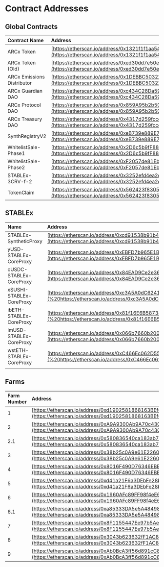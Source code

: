 # Contract Addresses

## Global Contracts

| Contract Name | Address |
| :--- | :--- |
| ARCx Token | [https://etherscan.io/address/0x1321f1f1aa541a56c31682c57b80ecfccd9bb288](https://etherscan.io/address/0x1321f1f1aa541a56c31682c57b80ecfccd9bb288#code) |
| ARCx Token \(Old\) | [https://etherscan.io/address/0xed30dd7e50edf3581ad970efc5d9379ce2614adb](https://etherscan.io/address/0xed30dd7e50edf3581ad970efc5d9379ce2614adb) |
| ARCx Emissions Distributor | [https://etherscan.io/address/0x1DEBBC50322150EB44DE3b663d5faA89c12b07ff](https://etherscan.io/address/0x1DEBBC50322150EB44DE3b663d5faA89c12b07ff) |
| ARCx Guardian DAO | [https://etherscan.io/address/0xc434C28Da5940462213C0057660a7132337205c1](https://etherscan.io/address/0xc434C28Da5940462213C0057660a7132337205c1) |
| ARCx Protocol DAO | [https://etherscan.io/address/0x859A95b2b50c1FC25560A2C6daD5b3D0ba34B6E9](https://etherscan.io/address/0x859A95b2b50c1FC25560A2C6daD5b3D0ba34B6E9) |
| ARCx Treasury DAO | [https://etherscan.io/address/0x4317d259fcce32ebbb508c27b12f4afaca074ae3](https://etherscan.io/address/0x4317d259fcce32ebbb508c27b12f4afaca074ae3) |
| SynthRegistryV2 | [https://etherscan.io/address/0xeB739e889E74383562695D94C495F5F69F9E2559](https://etherscan.io/address/0xeB739e889E74383562695D94C495F5F69F9E2559) |
| WhitelistSale-Phase1 | [https://etherscan.io/address/0x2D6c5b9fF886bb4eEFed33b2065366F4caa0e6Fe](https://etherscan.io/address/0x2D6c5b9fF886bb4eEFed33b2065366F4caa0e6Fe) |
| WhitelistSale-Phase2 | [https://etherscan.io/address/0xF2057de81Eb26C09d4421Cb6B0C222b9a656f8f3](https://etherscan.io/address/0xF2057de81Eb26C09d4421Cb6B0C222b9a656f8f3) |
| STABLEx-3CRV-f-2 | [https://etherscan.io/address/0x3252efd4ea2d6c78091a1f43982ee2c3659cc3d1](https://etherscan.io/address/0x3252efd4ea2d6c78091a1f43982ee2c3659cc3d1) |
| TokenClaim | [https://etherscan.io/address/0x562423f830582B6F704E175c439E132e59058284](https://etherscan.io/address/0x562423f830582B6F704E175c439E132e59058284) |

## STABLEx

| Name | Address |
| :--- | :--- |
| STABLEx-SyntheticProxy | [https://etherscan.io/address/0xcd91538b91b4ba7797d39a2f66e63810b50a33d0](https://etherscan.io/address/0xcd91538b91b4ba7797d39a2f66e63810b50a33d0) |
| yUSD-STABLEx-CoreProxy | [https://etherscan.io/address/0xEBFD7b965E1B4c5719a006dE1AcAf82a7C3A142C](https://etherscan.io/address/0xEBFD7b965E1B4c5719a006dE1AcAf82a7C3A142C) |
| cUSDC-STABLEx-CoreProxy | [https://etherscan.io/address/0x84EAD9Ce2e36b3e6cdf41C94D5397e5056b3d8d6](https://etherscan.io/address/0x84EAD9Ce2e36b3e6cdf41C94D5397e5056b3d8d6) |
| xSUSHI-STABLEx-CoreProxy | [https://etherscan.io/address/0xc3A5A0dC6241C922937c5cd90F5bACE23716AFB7](%20https://etherscan.io/address/0xc3A5A0dC6241C922937c5cd90F5bACE23716AFB7) |
| ibETH-STABLEx-CoreProxy | [https://etherscan.io/address/0x81f16E6B58738DaAA4C5D493a240cCA49C240f04](%20https://etherscan.io/address/0x81f16E6B58738DaAA4C5D493a240cCA49C240f04) |
| imUSD-STABLEx-CoreProxy | [https://etherscan.io/address/0x066b7660b2003793fB2ffD0b8152158c016fbfeF](https://etherscan.io/address/0x066b7660b2003793fB2ffD0b8152158c016fbfeF) |
| wstETH-STABLEx-CoreProxy | [https://etherscan.io/address/0xC466Ec062D554BEB42f1766488F7345261C63616](%20https://etherscan.io/address/0xC466Ec062D554BEB42f1766488F7345261C63616) |
|  |  |

## Farms

| Farm Number | Address |
| :--- | :--- |
| 1 | [https://etherscan.io/address/0xd1902581868163BEf61776cfD27228EE5074be8F](https://etherscan.io/address/0xd1902581868163BEf61776cfD27228EE5074be8F) |
| 2 | [https://etherscan.io/address/0xA9A9300Ab9A70c43C19d6F42e3308Be24d73D885](https://etherscan.io/address/0xA9A9300Ab9A70c43C19d6F42e3308Be24d73D885) |
| 2.1 | [https://etherscan.io/address/0x580836540ca183ab71aa4c58253f5eeaad2552dc](https://etherscan.io/address/0x580836540ca183ab71aa4c58253f5eeaad2552dc) |
| 3 | [https://etherscan.io/address/0x38b25c0A9e61E226023B700ce4a6A4134eCAEeDF](https://etherscan.io/address/0x38b25c0A9e61E226023B700ce4a6A4134eCAEeDF) |
| 4 | [https://etherscan.io/address/0x8016F490D76346EBEC91707fD4Fb56A7fe64f694](https://etherscan.io/address/0x8016F490D76346EBEC91707fD4Fb56A7fe64f694) |
| 5 | [https://etherscan.io/address/0xd41a21F6a3DEbFe28b06ace2312A69c53107ceE5](https://etherscan.io/address/0xd41a21F6a3DEbFe28b06ace2312A69c53107ceE5) |
| 6 | [https://etherscan.io/address/0x1960AFc89FF98f4eE64D29A5082EB5002b376E35](https://etherscan.io/address/0x1960AFc89FF98f4eE64D29A5082EB5002b376E35) |
| 6.1 | [https://etherscan.io/address/0xa85333DA5e5A48498F0a65A1A6521E0ceadD3eFD](https://etherscan.io/address/0xa85333DA5e5A48498F0a65A1A6521E0ceadD3eFD) |
| 7 | [https://etherscan.io/address/0x8F1155447Ee97b5Ae147a01a5c420B0FDDF0370D](https://etherscan.io/address/0x8F1155447Ee97b5Ae147a01a5c420B0FDDF0370D) |
| 8 | [https://etherscan.io/address/0x3043b623632fF1AC88B3a17113E39c0B964381C5](https://etherscan.io/address/0x3043b623632fF1AC88B3a17113E39c0B964381C5) |
| 9 | [https://etherscan.io/address/0xAb0BcA3ff56d891cC8b22A5d9705F7088cE3Bf3b](https://etherscan.io/address/0xAb0BcA3ff56d891cC8b22A5d9705F7088cE3Bf3b) |



